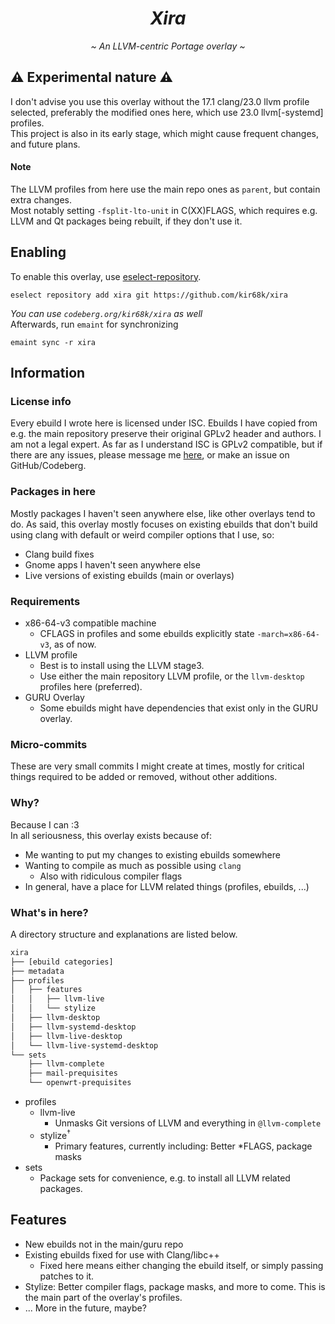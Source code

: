 <h1 align="center"><i>Xira</i></h1>
<p align="center"><i>~ An LLVM-centric Portage overlay ~</i></p>

## ⚠️ Experimental nature ⚠️
I don't advise you use this overlay without the 17.1 clang/23.0 llvm profile selected, preferably the modified ones here, which use 23.0 llvm\[-systemd\] profiles.  
This project is also in its early stage, which might cause frequent changes, and future plans.  
#### Note
The LLVM profiles from here use the main repo ones as `parent`, but contain extra changes.  
Most notably setting `-fsplit-lto-unit` in C(XX)FLAGS, which requires e.g. LLVM and Qt packages being rebuilt, if they don't use it.

## Enabling
To enable this overlay, use [eselect-repository](https://wiki.gentoo.org/wiki/Eselect/Repository).
```
eselect repository add xira git https://github.com/kir68k/xira
```
*You can use `codeberg.org/kir68k/xira` as well*  
Afterwards, run `emaint` for synchronizing
```
emaint sync -r xira
```

## Information
### License info
Every ebuild I wrote here is licensed under ISC.
Ebuilds I have copied from e.g. the main repository preserve their original GPLv2 header and authors.
I am not a legal expert. As far as I understand ISC is GPLv2 compatible, but if there are any issues, please message me [here](https://to.stylism.moe/#/@revelation:stylism.moe/), or make an issue on GitHub/Codeberg.

### Packages in here
Mostly packages I haven't seen anywhere else, like other overlays tend to do. As said, this overlay mostly focuses on existing ebuilds that don't build using clang with default or weird compiler options that I use, so:
- Clang build fixes
- Gnome apps I haven't seen anywhere else
- Live versions of existing ebuilds (main or overlays)

### Requirements
- x86-64-v3 compatible machine
    - CFLAGS in profiles and some ebuilds explicitly state `-march=x86-64-v3`, as of now.
- LLVM profile
    - Best is to install using the LLVM stage3.
    - Use either the main repository LLVM profile, or the `llvm-desktop` profiles here (preferred).
- GURU Overlay
    - Some ebuilds might have dependencies that exist only in the GURU overlay.

### Micro-commits
These are very small commits I might create at times, mostly for critical things required to be added or removed, without other additions.

### Why?
Because I can :3  
In all seriousness, this overlay exists because of:
- Me wanting to put my changes to existing ebuilds somewhere
- Wanting to compile as much as possible using `clang`
    - Also with ridiculous compiler flags
- In general, have a place for LLVM related things (profiles, ebuilds, ...)


### What's in here?
A directory structure and explanations are listed below.
```sh
xira
├── [ebuild categories]
├── metadata
├── profiles
│   ├── features
│   │   ├── llvm-live
│   │   └── stylize
│   ├── llvm-desktop
│   ├── llvm-systemd-desktop
│   ├── llvm-live-desktop
│   └── llvm-live-systemd-desktop
└── sets
    ├── llvm-complete
    ├── mail-prequisites
    └── openwrt-prequisites
```
- profiles
    - llvm-live
        - Unmasks Git versions of LLVM and everything in `@llvm-complete`
    - stylize<sup>†</sup>
        - Primary features, currently including: Better \*FLAGS, package masks
- sets
    - Package sets for convenience, e.g. to install all LLVM related packages.

## Features
- New ebuilds not in the main/guru repo
- Existing ebuilds fixed for use with Clang/libc++
    - Fixed here means either changing the ebuild itself, or simply passing patches to it.
- Stylize: Better compiler flags, package masks, and more to come. This is the main part of the overlay's profiles.
- ... More in the future, maybe?
